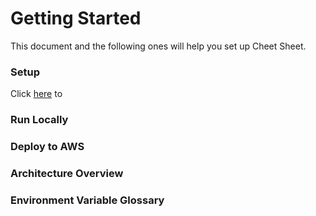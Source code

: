 # Getting Started

This document and the following ones will help you set up Cheet Sheet.

### Setup
Click [here](/docs/setup.md) to

### Run Locally

### Deploy to AWS

### Architecture Overview

### Environment Variable Glossary
